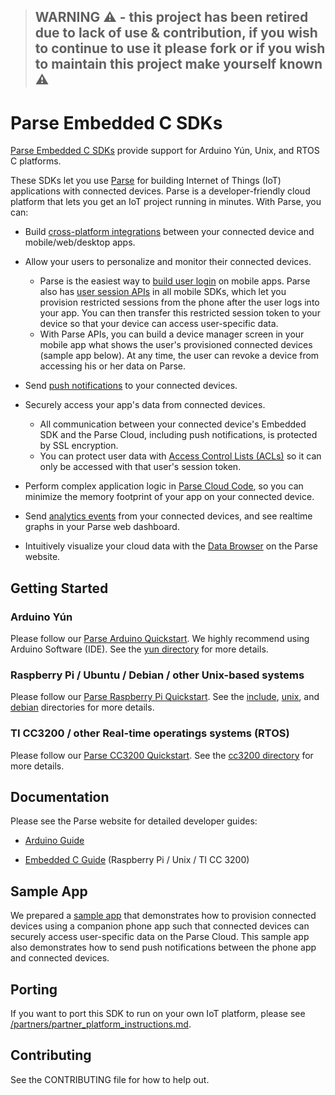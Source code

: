> ## WARNING ⚠️ - this project has been retired due to lack of use & contribution, if you wish to continue to use it please fork or if you wish to maintain this project make yourself known ⚠️

# Parse Embedded C SDKs

[Parse Embedded C SDKs](https://www.parse.com/products/iot) provide support for Arduino Yún, Unix, and RTOS C platforms.

These SDKs let you use [Parse](https://www.parse.com/) for building Internet of Things (IoT) applications with connected devices.  Parse is a developer-friendly cloud platform that lets you get an IoT project running in minutes.   With Parse, you can:

* Build [cross-platform integrations](https://www.parse.com/products) between your connected device and mobile/web/desktop apps.

* Allow your users to personalize and monitor their connected devices.
    * Parse is the easiest way to [build user login](https://www.parse.com/docs/ios_guide#ui-login/iOS) on mobile apps.  Parse also has [user session APIs](https://www.parse.com/docs/ios_guide#sessions/iOS) in all mobile SDKs, which let you provision restricted sessions from the phone after the user logs into your app.  You can then transfer this restricted session token to your device so that your device can access user-specific data.
    * With Parse APIs, you can build a device manager screen in your mobile app what shows the user's provisioned connected devices (sample app below).  At any time, the user can revoke a device from accessing his or her data on Parse.

* Send [push notifications](https://www.parse.com/products/push) to your connected devices.

* Securely access your app's data from connected devices.
    * All communication between your connected device's Embedded SDK and the Parse Cloud, including push notifications, is protected by SSL encryption.
    * You can protect user data with [Access Control Lists (ACLs)](https://www.parse.com/docs/data#security-objects) so it can only be accessed with that user's session token.

* Perform complex application logic in [Parse Cloud Code](https://www.parse.com/docs/cloud_code_guide), so you can minimize the memory footprint of your app on your connected device.

* Send [analytics events](https://www.parse.com/products/analytics) from your connected devices, and see realtime graphs in your Parse web dashboard.

* Intuitively visualize your cloud data with the [Data Browser](http://blog.parse.com/2012/12/20/the-new-data-browser-2/) on the Parse website.

## Getting Started

### Arduino Yún

Please follow our [Parse Arduino Quickstart](https://www.parse.com/apps/quickstart#embedded/arduinoyun).  We highly recommend using Arduino Software (IDE).  See the [yun directory](/yun) for more details.

### Raspberry Pi / Ubuntu / Debian / other Unix-based systems

Please follow our [Parse Raspberry Pi Quickstart](https://www.parse.com/apps/quickstart#embedded/raspberrypi). See the [include](/include), [unix](/unix), and [debian](/debian) directories for more details.

### TI CC3200 / other Real-time operatings systems (RTOS)

Please follow our [Parse CC3200 Quickstart](https://www.parse.com/apps/quickstart#embedded/ticc3200). See the [cc3200 directory](/cc3200) for more details.

## Documentation

Please see the Parse website for detailed developer guides:

* [Arduino Guide](https://www.parse.com/docs/arduino_guide)

* [Embedded C Guide](https://www.parse.com/docs/embedded_c_guide) (Raspberry Pi / Unix / TI CC 3200)

## Sample App

We prepared a [sample app](https://github.com/ParsePlatform/Anydevice) that demonstrates how to provision connected devices using a companion phone app such that connected devices can securely access user-specific data on the Parse Cloud. This sample app also demonstrates how to send push notifications between the phone app and connected devices.

## Porting
If you want to port this SDK to run on your own IoT platform, please see [/partners/partner_platform_instructions.md](/partners/partner_platform_instructions.md).

## Contributing

See the CONTRIBUTING file for how to help out. 
